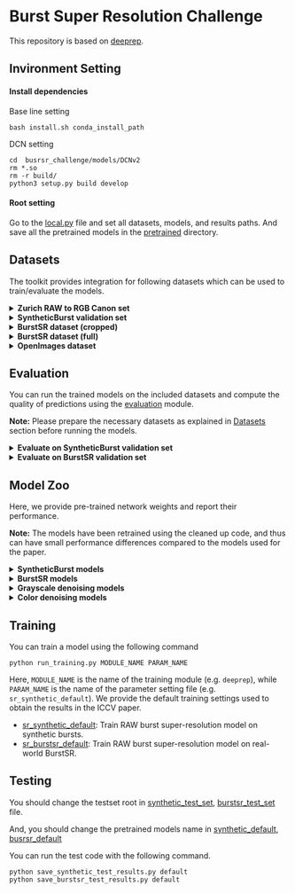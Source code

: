 # Burst Super Resolution Challenge
This repository is based on [deeprep](https://github.com/goutamgmb/deep-rep).
## Invironment Setting
#### Install dependencies
Base line setting
```
bash install.sh conda_install_path 
``` 
DCN setting   
```
cd  busrsr_challenge/models/DCNv2
rm *.so
rm -r build/
python3 setup.py build develop
```

#### Root setting
Go to the [local.py](admin/local.py) file and set all datasets, models, and results paths.
And save all the pretrained models in the [pretrained](pretrained_networks) directory.

## Datasets
The toolkit provides integration for following datasets which can be used to train/evaluate the models.

<details>
  <summary><b>Zurich RAW to RGB Canon set</b></summary>

The RGB images from the training split of the 
[Zurich RAW to RGB mapping dataset](http://people.ee.ethz.ch/~ihnatova/pynet.html#dataset) 
can be used to generate synthetic bursts for training using the `SyntheticBurstProcessing` class in [data/processing.py](data/processing.py).

**Preparation:** Download the Zurich RAW to RGB canon set from [here](https://data.vision.ee.ethz.ch/bhatg/zurich-raw-to-rgb.zip) and unpack the zip folder. Set the 
`zurichraw2rgb_dir` variable in [admin/local.py](admin/local.py) to point to the unpacked dataset directory.

</details>

<details>
<summary><b>SyntheticBurst validation set</b></summary>

The pre-generated synthetic validation set introduced in [DBSR](https://arxiv.org/pdf/2101.10997.pdf) 
for the RAW burst super-resolution task. The dataset contains 300 synthetic bursts, each containing 
14 RAW images. The synthetic bursts are generated from the RGB images from the test split of the Zurich RAW to RGB mapping dataset. 
The dataset can be loaded using `SyntheticBurstVal` class in [dataset/synthetic_burst_val_set.py](dataset/synthetic_burst_val_set.py) file.

**Preparation:**  Download the dataset from [here](https://data.vision.ee.ethz.ch/bhatg/SyntheticBurstVal.zip) and unpack the zip file. 
Set the `synburstval_dir` variable in [admin/local.py](admin/local.py) to point to the unpacked dataset directory.


</details>

<details>
<summary><b>BurstSR dataset (cropped)</b></summary> 

The real-world BurstSR dataset introduced in [DBSR](https://arxiv.org/pdf/2101.10997.pdf) for the RAW burst 
super-resolution task. The dataset contains RAW bursts captured from Samsung Galaxy S8 and corresponding HR ground truths captured using a DSLR camera. 
This is the pre-processed version of the dataset that contains roughly aligned crops from the original images.
The dataset can be loaded using `BurstSRDataset` class in [dataset/burstsr_dataset.py](dataset/burstsr_dataset.py) file.
Please check the [DBSR paper](https://arxiv.org/pdf/2101.10997.pdf) for more details.


**Preparation:** The dataset has been split into 10 parts and can be downloaded and unpacked using the 
[util_scripts/download_burstsr_dataset.py](util_scripts/download_burstsr_dataset.py) script. 
Set the `burstsr_dir` variable in [admin/local.py](admin/local.py) to point to the unpacked BurstSR dataset directory.

</details>


<details>
<summary><b>BurstSR dataset (full)</b></summary> 

The real-world BurstSR dataset introduced in [DBSR](https://arxiv.org/pdf/2101.10997.pdf) for the RAW burst 
super-resolution task. The dataset contains RAW bursts captured from Samsung Galaxy S8 and corresponding HR ground truths captured using a DSLR camera. 
This is the raw version of the dataset containing the full burst images in dng format.


**Preparation:** The dataset can be downloaded and unpacked using the [util_scripts/download_raw_burstsr_data.py](util_scripts/download_raw_burstsr_data.py) script. 

</details>

<details>
<summary><b>OpenImages dataset</b></summary>

We use the RGB images from the [OpenImages](https://storage.googleapis.com/openimages/web/index.html) dataset to generate 
synthetic bursts when training the burst denoising models. 
The dataset can be loaded using `OpenImagesDataset` class in [dataset/openimages_dataset.py](dataset/openimages_dataset.py) file.

**Preparation:**  Download the dataset from [here](https://storage.googleapis.com/openimages/web/download.html). 
Set the `openimages_dir` variable in [admin/local.py](admin/local.py) to point to the downloaded dataset directory.

</details>


## Evaluation
You can run the trained models on the included datasets and compute the quality of predictions using the 
[evaluation](evaluation) module. 

**Note:** Please prepare the necessary datasets as explained in [Datasets](#Datasets) section before running the models.


<details>
<summary><b>Evaluate on SyntheticBurst validation set</b></summary> 

You can evaluate the models on SyntheticBurst validation set using [evaluation/synburst](evaluation/synburst) package. 
First create an experiment setting in [evaluation/synburst/experiments](evaluation/synburst/experiments) containing the list of 
models to evaluate. You can start with the provided setting [deeprep_default.py](evaluation/synburst/experiments/deeprep_default.py) as a reference.
Please refer to [network_param.py](evaluation/common_utils/network_param.py) for examples on how to specify a model for evaluation.

### Save network predictions
You can save the predictions of a model on bursts from SyntheticBurst dataset by running
```bash
python evaluation/synburst/save_results.py EXPERIMENT_NAME
```
Here, `EXPERIMENT_NAME` is the name of the experiment setting you want to use (e.g. `deeprep_default`). 
The script will save the predictions of the model in the directory pointed by the 
`save_data_path` variable in [admin/local.py](admin/local.py).

**Note** The network predictions are saved in linear sensor color space (i.e. color space of input RAW burst), 
as 16 bit pngs.

### Compute performance metrics
You can obtain the standard performance metrics (e.g. PSNR, MS-SSIM, LPIPS) using the 
[compute_score.py](evaluation/synburst/compute_score.py) script

```bash
python evaluation/synburst/compute_score.py EXPERIMENT_NAME
```
Here, `EXPERIMENT_NAME` is the name of the experiment setting you want to use (e.g. `deeprep_default`). 
The script will run the models to generate the predictions and compute the scores. In case you want 
to compute performance metrics for results saved using [save_results.py](evaluation/synburst/save_results.py), you 
can run [compute_score.py](evaluation/synburst/compute_score.py) with additonal `--load_saved` argument.
```bash
python evaluation/synburst/compute_score.py EXPERIMENT_NAME --load_saved
```
In this case, the script will load pre-saved predictions whenever available. If saved predictions are not available, 
it will run the model to first generate the predictions and then compute the scores.

### Qualitative comparison
You can perform qualitative analysis of the model by visualizing the saved network predictions, along with ground truth, in sRGB format 
using the [visualize_results.py](evaluation/synburst/visualize_results.py) script.
```bash
python evaluation/synburst/visualize_results.py EXPERIMENT_NAME
```
Here, `EXPERIMENT_NAME` is the name of the experiment setting containing the list of models you want to use (e.g. `deeprep_default`). 
The script will display the predictions of each model in sRGB format, along with the ground truth. You can toggle between images, 
zoom in on particular image regions using the UI. See [visualize_results.py](evaluation/synburst/visualize_results.py) for details.

**Note:** You need to first save the network predictions using [save_results.py](evaluation/synburst/save_results.py) script, 
before you can visualize them using visualize_results.py.

</details>


<details>
<summary><b>Evaluate on BurstSR validation set</b></summary> 

You can evaluate the models on BurstSR validation set using [evaluation/burstsr](evaluation/burstsr) package. 
First create an experiment setting in [evaluation/burstsr/experiments](evaluation/burstsr/experiments) containing the list of 
models to evaluate. You can start with the provided setting [deeprep_default.py](evaluation/burstsr/experiments/deeprep_default.py) as a reference. 
Please refer to [network_param.py](evaluation/common_utils/network_param.py) for examples on how to specify a model for evaluation.

### Save network predictions
You can save the predictions of a model on bursts from BurstSR val dataset by running
```bash
python evaluation/burstsr/save_results.py EXPERIMENT_NAME
```
Here, `EXPERIMENT_NAME` is the name of the experiment setting you want to use (e.g. `deeprep_default`). 
The script will save the predictions of the model in the directory pointed by the 
`save_data_path` variable in [admin/local.py](admin/local.py).

**Note** The network predictions are saved in linear sensor color space (i.e. color space of input RAW burst), 
as 16 bit pngs.

### Compute performance metrics
You can obtain the standard performance metrics (e.g. PSNR, MS-SSIM, LPIPS) **after** spatial and color alignment (see [paper](https://arxiv.org/pdf/2101.10997.pdf) for details)
using the [compute_score.py](evaluation/burstsr/compute_score.py) script

```bash
python evaluation/burstsr/compute_score.py EXPERIMENT_NAME
```
Here, `EXPERIMENT_NAME` is the name of the experiment setting you want to use (e.g. `deeprep_default`). 
The script will run the models to generate the predictions and compute the scores. In case you want 
to compute performance metrics for results saved using [save_results.py](evaluation/burstsr/save_results.py), you 
can run [compute_score.py](evaluation/burstsr/compute_score.py) with additonal `--load_saved` argument.
```bash
python evaluation/burstsr/compute_score.py EXPERIMENT_NAME --load_saved
```
In this case, the script will load pre-saved predictions whenever available. If saved predictions are not available, 
it will run the model to first generate the predictions and then compute the scores.

### Qualitative comparison
You can perform qualitative analysis of the model by visualizing the saved network predictions, along with ground truth, in sRGB format 
using the [visualize_results.py](evaluation/burstsr/visualize_results.py) script.
```bash
python evaluation/burstsr/visualize_results.py EXPERIMENT_NAME
```
Here, `EXPERIMENT_NAME` is the name of the experiment setting containing the list of models you want to use (e.g. `deeprep_default`). 
The script will display the predictions of each model in sRGB format, along with the ground truth. You can toggle between images, 
zoom in on particular image regions using the UI. See [visualize_results.py](evaluation/burstsr/visualize_results.py) for details.

**Note:** You need to first save the network predictions using [save_results.py](evaluation/burstsr/save_results.py) script, 
before you can visualize them using visualize_results.py.

</details>

## Model Zoo
Here, we provide pre-trained network weights and report their performance. 

**Note:** The models have been retrained using the cleaned up code, and thus can have small performance 
differences compared to the models used for the paper.

<details>
<summary><b>SyntheticBurst models</b></summary> 

The models are evaluated using all 14 burst images.

|          Model         |  PSNR | MS-SSIM | LPIPS |                                            Links                                            | Notes                    |
|:----------------------:|:-----:|:-------:|:-----:|:-------------------------------------------------------------------------------------------:|--------------------------|
| ICCV2021               | 41.56 | 0.964   | 0.045 | -                                                                                           | ICCV2021 results         |
| deeprep_sr_synthetic_default | 41.55 | -   | - | [model](https://drive.google.com/file/d/1GZ0S4BKaZbgiy9WmoYH4kAsXY7zDR_ks/view?usp=sharing) | Official retrained model |

</details>

<details>
<summary><b>BurstSR models</b></summary> 

The models are evaluated using all 14 burst images. The metrics are computed after spatial and color alignment, as 
described in [DBSR paper](https://arxiv.org/pdf/2101.10997.pdf).

|          Model         |  PSNR | MS-SSIM | LPIPS |                                            Links                                            | Notes                    |
|:----------------------:|:-----:|:-------:|:-----:|:-------------------------------------------------------------------------------------------:|--------------------------|
| ICCV2021               | 48.33 | 0.985   | 0.023 | -                                                                                           | ICCV2021 results         |
| deeprep_sr_burstsr_default | - | -   | - | [model](https://drive.google.com/file/d/1qvV41jWgPShY2f-I6-xUbTzxcDWqFX_6/view?usp=sharing) | Official retrained model |

</details>

<details>
<summary><b>Grayscale denoising models</b></summary> 

The models are evaluated using all 8 burst images.

|          Model         |  Gain 1 | Gain 2 | Gain 4 | Gain 8 |                                            Links                                            | Notes                    |
|:----------------------:|:-----:|:-------:|:-----:|:-----:|:-------------------------------------------------------------------------------------------:|--------------------------|
| deeprep_denoise_grayscale_pwcnet | 39.37 | 36.51   | 33.38 | 29.69 |[model](https://drive.google.com/file/d/1Yt6qHeAexezqGfn-l9Zz0UpihhTtuMZu/view?usp=sharing) | Official retrained model |
| deeprep_denoise_grayscale_customflow | 39.10 | 36.14   | 32.89 | 28.98 |[model](https://drive.google.com/file/d/1KVZwVKdMvnliaA0uajJExbd9xTcdUTVJ/view?usp=sharing) | Official retrained model |

</details>

<details>
<summary><b>Color denoising models</b></summary> 

The models are evaluated using all 8 burst images.

|          Model         |  Gain 1 | Gain 2 | Gain 4 | Gain 8 |                                            Links                                            | Notes                    |
|:----------------------:|:-----:|:-------:|:-----:|:-----:|:-------------------------------------------------------------------------------------------:|--------------------------|
| deeprep_denoise_color_pwcnet | 42.21 | 39.13   | 35.75 | 32.52 |[model](https://drive.google.com/file/d/1wk8NqoLSAZYrhRdzvMXAyRJd4txta7QZ/view?usp=sharing) | Official retrained model |
| deeprep_denoise_color_customflow | 41.90 | 38.85   | 35.48 | 32.29 |[model](https://drive.google.com/file/d/1Up3k8Eb2NsaimeN3oLjp1x62owiB5fwW/view?usp=sharing) | Official retrained model |

</details>

## Training 

You can train a model using the following command
```
python run_training.py MODULE_NAME PARAM_NAME
```
Here, `MODULE_NAME` is the name of the training module (e.g. `deeprep`), while `PARAM_NAME` is the 
name of the parameter setting file (e.g. `sr_synthetic_default`). We provide the default 
training settings used to obtain the results in the ICCV paper.
- [sr_synthetic_default](train_settings/deeprep/sr_synthetic_default.py): Train RAW burst super-resolution model on synthetic bursts. 
- [sr_burstsr_default](train_settings/deeprep/sr_burstsr_default.py): Train RAW burst super-resolution model on real-world BurstSR.


## Testing

You should change the testset root in [synthetic_test_set](dataset/synthetic_test_set.py), [burstsr_test_set](dataset/burstsr_dataset.py) file.

And, you should change the pretrained models name in [synthetic_default](evaluation/synburst/experiments/default.py), [busrsr_default](evaluation/burstsr/experiments/default.py)

You can run the test code with the following command.

```
python save_synthetic_test_results.py default
python save_burstsr_test_results.py default
```
